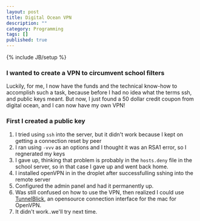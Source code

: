 ```yaml
---
layout: post
title: Digital Ocean VPN
description: ""
category: Programming
tags: []
published: true
---
```


{% include JB/setup %}

### I wanted to create a VPN to circumvent school filters

Luckily, for me, I now have the funds and the technical know-how to accomplish such a task, because before I had no idea what the terms ssh, and public keys meant. But now, I just found a 50 dollar credit coupon from digital ocean, and I can now have my own VPN!

### First I created a public key 

1. I tried using `ssh` into the server, but it didn't work because I kept on getting a connection reset by peer
2. I ran using `-vvv` as an options and I thought it was an RSA1 error, so I regnerated my keys
3. I gave up, thinking that problem is probably in the `hosts.deny` file in the school server, so in that case I gave up and went back home.
4. I installed openVPN in in the droplet after successfulling sshing into the remote server
5. Configured the admin panel and had it permanently up. 
6. Was still confused on how to use the VPN, then realized I could use [TunnelBlick](https://code.google.com/p/tunnelblick/), an opensource connection interface for the mac for OpenVPN.
7. It didn't work..we'll try next time. 